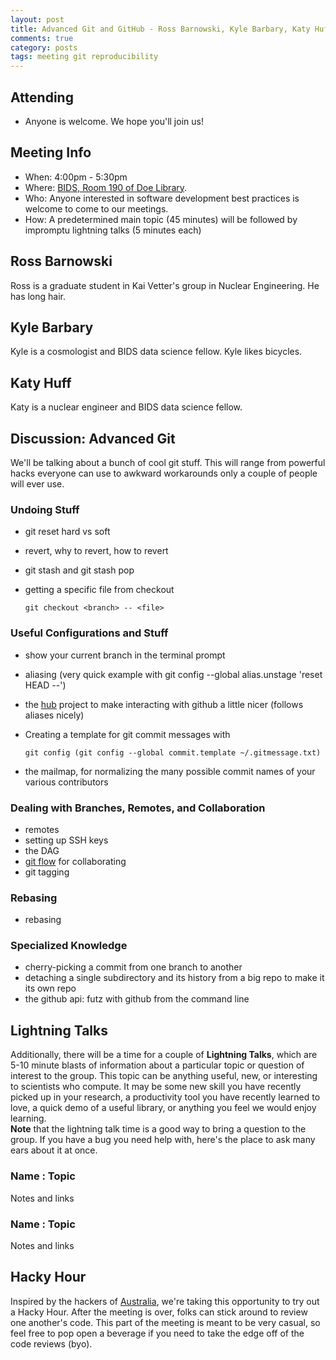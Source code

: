 ```yaml
---
layout: post
title: Advanced Git and GitHub - Ross Barnowski, Kyle Barbary, Katy Huff
comments: true
category: posts
tags: meeting git reproducibility
---
```


## Attending

- Anyone is welcome. We hope you'll join us!

## Meeting Info

- When: 4:00pm - 5:30pm
- Where: [BIDS, Room 190 of Doe Library](https://bids.berkeley.edu).
- Who: Anyone interested in software development best practices is welcome to come to our meetings.
- How: A predetermined main topic (45 minutes) will be followed by impromptu lightning talks (5 minutes each)

## Ross Barnowski

Ross is a graduate student in Kai Vetter's group in Nuclear Engineering. He has 
long hair. 

## Kyle Barbary

Kyle is a cosmologist and BIDS data science fellow. Kyle likes bicycles.

## Katy Huff

Katy is a nuclear engineer and BIDS data science fellow.

## Discussion: Advanced Git

We'll be talking about a bunch of cool git stuff. This will range from powerful
hacks everyone can use to awkward workarounds only a couple of people will ever
use. 



### Undoing Stuff

- git reset hard vs soft
- revert, why to revert, how to revert
- git stash and git stash pop
- getting a specific file from checkout 

      git checkout <branch> -- <file>


### Useful Configurations and Stuff

- show your current branch in the terminal prompt
- aliasing (very quick example with git config --global alias.unstage 'reset HEAD --')
- the [hub](https://github.com/github/hub) project to make interacting with github a little nicer (follows aliases nicely)
- Creating a template for git commit messages with 

      git config (git config --global commit.template ~/.gitmessage.txt)

- the mailmap, for normalizing the many possible commit names of your various contributors

### Dealing with Branches, Remotes, and Collaboration

- remotes
- setting up SSH keys 
- the DAG
- [git flow](http://nvie.com/posts/a-successful-git-branching-model/) for collaborating
- git tagging


### Rebasing

- rebasing 

### Specialized Knowledge

- cherry-picking a commit from one branch to another
- detaching a single subdirectory and its history from a big repo to make it its own repo
- the github api: futz with github from the command line

## Lightning Talks

Additionally, there will be a time for a couple of **Lightning Talks**, which are 
5-10 minute blasts of information about a particular topic or question of 
interest to the group.  This topic can be anything useful, new, or interesting 
to scientists who compute. It may be some new skill you have recently picked up 
in your research, a productivity tool you have recently learned to love, a 
quick demo of a useful library, or anything you feel we would enjoy learning.  
**Note** that the lightning talk time is a good way to bring a question to the 
group. If you have a bug you need help with, here's the place to ask many ears 
about it at once.  


### Name : Topic

Notes and links

### Name : Topic

Notes and links

## Hacky Hour  

Inspired by the hackers of
[Australia](http://thehackerwithin.github.io/swinburne/), we're taking this
opportunity to try out a Hacky Hour. After the meeting is over, folks can stick
around to review one another's code. This part of the meeting is meant to be
very casual, so feel free to pop open a beverage if you need to take the edge
off of the code reviews (byo).
